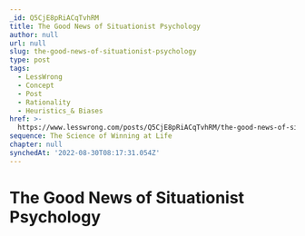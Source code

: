 ```yaml
---
_id: Q5CjE8pRiACqTvhRM
title: The Good News of Situationist Psychology
author: null
url: null
slug: the-good-news-of-situationist-psychology
type: post
tags:
  - LessWrong
  - Concept
  - Post
  - Rationality
  - Heuristics_& Biases
href: >-
  https://www.lesswrong.com/posts/Q5CjE8pRiACqTvhRM/the-good-news-of-situationist-psychology
sequence: The Science of Winning at Life
chapter: null
synchedAt: '2022-08-30T08:17:31.054Z'
---
```


# The Good News of Situationist Psychology
